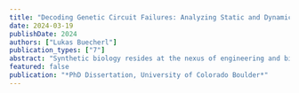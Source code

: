 ```yaml
---
title: "Decoding Genetic Circuit Failures: Analyzing Static and Dynamic Failures in Genetic Circuitry"
date: 2024-03-19
publishDate: 2024
authors: ["Lukas Buecherl"]
publication_types: ["7"]
abstract: "Synthetic biology resides at the nexus of engineering and biology, employing diverse ap- proaches to engineer biological systems. These systems can be as simple as DNA sequences, bio- chemical reactions, or more abstracted through control theory or digital logic, among other ways. Similar to other engineering disciplines, for real-world applications, the designed systems must ex- hibit robustness and adaptability to environmental changes beyond controlled laboratory settings. This dissertation focuses on genetic constructs viewed specifically as digital logic genetic circuits, examining their implementation and failure behavior. It aims to elucidate and analyze various failure modes and proposes analytical methods to enhance genetic circuit robustness. This work defines genetic circuit failure, where deviations from expected output are deemed as unexpected and faulty. Such deviations may stem from failures at the cellular level or from flaws in the circuit’s logic implementation or Boolean function. Subsequently, this dissertation develops computational methods to predict circuit behavior, employing diverse analysis techniques such as ordinary differ- ential equation analysis, stochastic simulation algorithms, and stochastic model verification. These methodologies enable the prediction of the likelihood of failure occurrence. Furthermore, this dis- sertation compares different computational modeling techniques to assess the effort required for genetic circuit analysis. Finally, experimental validation is provided for a predicted circuit failure, demonstrating the practical application of the proposed methodologies."
featured: false
publication: "*PhD Dissertation, University of Colorado Boulder*"
---
```

